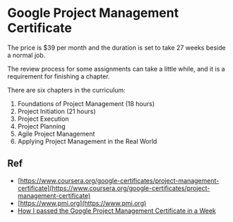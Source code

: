 # Google Project Management Certificate

The price is $39 per month and the duration is set to take 27 weeks beside a normal job.

The review process for some assignments can take a little while, and it is a requirement for finishing a chapter.

There are six chapters in the curriculum:
1. Foundations of Project Management (18 hours)
2.  Project Initiation (21 hours)
3.  Project Execution
4.  Project Planning
5.  Agile Project Management
6.  Applying Project Management in the Real World

## Ref
* [https://www.coursera.org/google-certificates/project-management-certificate](https://www.coursera.org/google-certificates/project-management-certificate)
* [https://www.pmi.org](https://www.pmi.org)
* [How I passed the Google Project Management Certificate in a Week](https://rebelsguidetopm.com/google-project-management-certificate-tips/)
